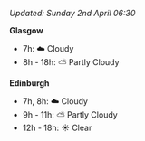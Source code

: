 *Updated: Sunday 2nd April 06:30*

**Glasgow**

* 7h: :cloud: Cloudy
* 8h - 18h: :partly_sunny: Partly Cloudy

**Edinburgh**

* 7h, 8h: :cloud: Cloudy
* 9h - 11h: :partly_sunny: Partly Cloudy
* 12h - 18h: :sunny: Clear
